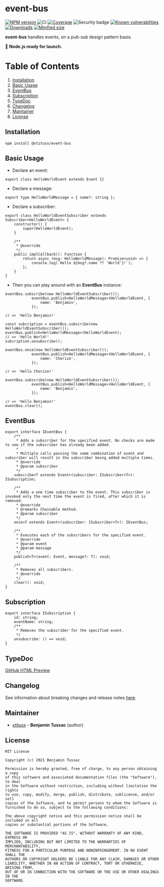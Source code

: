 [npm-url]: https://www.npmjs.com/package/@xtitusx/event-bus
[npm-image]: https://img.shields.io/npm/v/@xtitusx/event-bus
[ci-image]: https://img.shields.io/travis/com/xtitusx/event-bus
[codecov-url]: https://codecov.io/gh/xtitusx/event-bus
[codecov-image]: https://codecov.io/gh/xtitusx/event-bus/branch/master/graph/badge.svg?token=6WEWL2D8DB
[snyk-security-image]: https://snyk-widget.herokuapp.com/badge/npm/%40xtitusx%2Fevent-bus/badge.svg
[snyk-url]: https://snyk.io/test/github/xtitusx/event-bus/badge.svg
[snyk-image]: https://snyk.io/test/github/xtitusx/event-bus
[downloads-image]: https://img.shields.io/npm/dm/@xtitusx/event-bus
[min-size-image]: https://img.shields.io/bundlephobia/min/@xtitusx/event-bus

# event-bus

[![NPM version][npm-image]][npm-url]
![CI][ci-image]
[![Coverage][codecov-image]][codecov-url]
![Security badge][snyk-security-image]
[![Known vulnerabilities][snyk-url]][snyk-image]
[![Downloads][downloads-image]][npm-url]
[![Minified size][min-size-image]][npm-url]

**event-bus** handles events, on a pub-sub design pattern basis.

:rocket: **Node.js ready for launch.**

# Table of Contents

1. [Installation](#installation)
2. [Basic Usage](#basic-usage)
3. [EventBus](#eventbus)
4. [Subscription](#subscription)
3. [TypeDoc](#typedoc)
4. [Changelog](#changelog)
5. [Maintainer](#maintainer)
6. [License](#license)

## Installation

```
npm install @xtitusx/event-bus
```

## Basic Usage

- Declare an event:

```
export class HelloWorldEvent extends Event {}
```

- Declare a message:

```
export type HelloWorldMessage = { name?: string };
```

- Declare a subscriber:

```
export class HelloWorldEventSubscriber extends Subscriber<HelloWorldEvent> {
    constructor() {
        super(HelloWorldEvent);
    }

    /**
     * @override
     */
    public implCallback(): Function {
        return async (msg: HelloWorldMessage): Promise<void> => {
            console.log(`Hello ${msg?.name ?? 'World'}!`);
        };
    }
}
```

- Then you can play around with an **EventBus** instance:

```
eventBus.subscribe(new HelloWorldEventSubscriber());
            eventBus.publish<HelloWorldMessage>(HelloWorldEvent, {
                name: 'Benjamin',
            });

// => 'Hello Benjamin!'       
```

```
const subcription = eventBus.subscribe(new HelloWorldEventSubscriber());
eventBus.publish<HelloWorldMessage>(HelloWorldEvent);
// => 'Hello World!' 
subcription.unsubscribe();
```

```
eventBus.once(new HelloWorldEventSubscriber());
            eventBus.publish<HelloWorldMessage>(HelloWorldEvent, {
                name: 'Chorizo',
            });

// => 'Hello Chorizo!'       
```

```
eventBus.subscribe(new HelloWorldEventSubscriber());
            eventBus.publish<HelloWorldMessage>(HelloWorldEvent, {
                name: 'Benjamin',
            });

// => 'Hello Benjamin!' 
eventBus.clear();
```

## EventBus

```
export interface IEventBus {
    /**
     * Adds a subscriber for the specified event. No checks are made to see if the subscriber has already been added.
     *
     * Multiple calls passing the same combination of event and subscriber will result in the subscriber being added multiple times.
     * @override
     * @param subscriber
     */
    subscribe<T extends Event>(subscriber: ISubscriber<T>): ISubscription;

    /**
     * Adds a one time subscriber to the event. This subscriber is invoked only the next time the event is fired, after which it is removed.
     * @override
     * @remarks Chainable method.
     * @param subscriber
     */
    once<T extends Event>(subscriber: ISubscriber<T>): IEventBus;

    /**
     * Executes each of the subscribers for the specified event.
     * @override
     * @param event
     * @param message
     */
    publish<T>(event: Event, message?: T): void;

    /**
     * Removes all subscribers.
     * @override
     */
    clear(): void;
}
```

## Subscription

```
export interface ISubscription {
    id: string;
    eventName: string;
    /**
     * Removes the subscriber for the specified event.
     */
    unsubscribe: () => void;
}
```

## TypeDoc

[GitHub HTML Preview](https://htmlpreview.github.io/?https://raw.githubusercontent.com/xtitusx/event-bus/master/docs/index.html)

## Changelog

See information about breaking changes and release notes [here](CHANGELOG.md).

## Maintainer

-   [xtitusx](https://github.com/xtitusx) - **Benjamin Tussac** (author)

## License

```
MIT License

Copyright (c) 2021 Benjamin Tussac

Permission is hereby granted, free of charge, to any person obtaining a copy
of this software and associated documentation files (the "Software"), to deal
in the Software without restriction, including without limitation the rights
to use, copy, modify, merge, publish, distribute, sublicense, and/or sell
copies of the Software, and to permit persons to whom the Software is
furnished to do so, subject to the following conditions:

The above copyright notice and this permission notice shall be included in all
copies or substantial portions of the Software.

THE SOFTWARE IS PROVIDED "AS IS", WITHOUT WARRANTY OF ANY KIND, EXPRESS OR
IMPLIED, INCLUDING BUT NOT LIMITED TO THE WARRANTIES OF MERCHANTABILITY,
FITNESS FOR A PARTICULAR PURPOSE AND NONINFRINGEMENT. IN NO EVENT SHALL THE
AUTHORS OR COPYRIGHT HOLDERS BE LIABLE FOR ANY CLAIM, DAMAGES OR OTHER
LIABILITY, WHETHER IN AN ACTION OF CONTRACT, TORT OR OTHERWISE, ARISING FROM,
OUT OF OR IN CONNECTION WITH THE SOFTWARE OR THE USE OR OTHER DEALINGS IN THE
SOFTWARE.
```
